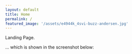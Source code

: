 ```yaml
---
layout: default
title: Home
permalink: /
featured_image: '/assets/e4944k_4svi-buzz-andersen.jpg'
---
```


Landing Page.

... which is shown in the screenshot below: